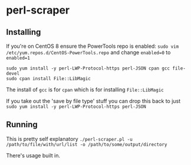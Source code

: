 # perl-scraper

## Installing
If you're on CentOS 8 ensure the PowerTools repo is enabled: `sudo vim /etc/yum.repos.d/CentOS-PowerTools.repo` and change `enabled=0` to `enabled=1`

```
sudo yum install -y perl-LWP-Protocol-https perl-JSON cpan gcc file-devel
sudo cpan install File::LibMagic
```

The install of `gcc` is for `cpan` which is for installing `File::LibMagic`

If you take out the 'save by file type' stuff you can drop this back to just
`sudo yum install -y perl-LWP-Protocol-https perl-JSON`

## Running
This is pretty self explanatory
`./perl-scraper.pl -u /path/to/file/with/url/list -o /path/to/some/output/directory`

There's usage built in.
